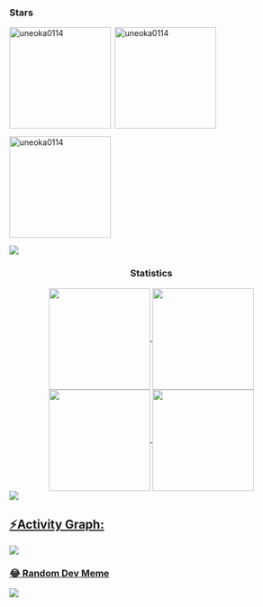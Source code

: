 <div> 

<h3 align="left">Stars</h3>
<img align="left" height="180em" src="https://github-readme-stats.vercel.app/api/top-langs/?username=uneoka0114&layout=compact&theme=transparent" alt=uneoka0114 />

<p>&nbsp;<img align="center" height="180em" src="https://github-readme-stats.vercel.app/api?username=uneoka0114&show_icons=true&locale=en&theme=transparent" alt="uneoka0114" /></p>

<p><img align="center" height="180em" src="https://github-readme-streak-stats.herokuapp.com/?user=uneoka0114&theme=transparent" alt="uneoka0114" /></p>

<img src="https://user-images.githubusercontent.com/73097560/115834477-dbab4500-a447-11eb-908a-139a6edaec5c.gif"><h3 align="center">Statistics</h3>
<div align="center">
<a href="https://github.com/ThecoderPinar">
<img align="center" src="http://github-profile-summary-cards.vercel.app/api/cards/stats?username=uneoka0114&theme=2077" height="180em" />
<img align="center" src="http://github-profile-summary-cards.vercel.app/api/cards/most-commit-language?username=uneoka0114&theme=2077" height="180em" />
<img align="center" src="http://github-profile-summary-cards.vercel.app/api/cards/repos-per-language?username=uneoka0114&theme=2077" height="180em" />
<img align="center" src="http://github-profile-summary-cards.vercel.app/api/cards/productive-time?username=uneoka0114&theme=2077" height="180em" />
</div>
<img src="https://user-images.githubusercontent.com/73097560/115834477-dbab4500-a447-11eb-908a-139a6edaec5c.gif"><h2 align="left">⚡Activity Graph:</h2>
<img align="center" src="https://github-readme-activity-graph.vercel.app/graph?username=uneoka0114&theme=synthwave-84"/>

### 😂 Random Dev Meme
<!-- Proudly created with GPRM ( https://gprm.itsvg.in ) -->
<img src="https://raw.githubusercontent.com/Trilokia/Trilokia/379277808c61ef204768a61bbc5d25bc7798ccf1/bottom_header.svg" />
